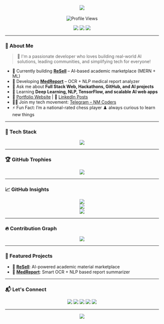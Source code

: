 <h1 align="center">
  <img src="https://readme-typing-svg.herokuapp.com/?lines=Hi+%F0%9F%91%8B,+I'm+Moksh+Mishra!;Full+Stack+Developer+%F0%9F%92%BB;AI/ML+Enthusiast+%F0%9F%96%A5%EF%B8%8F;Tech+Community+Leader+%F0%9F%93%A2&center=true&size=30&color=F97316"/>
</h1>

<p align="center">
  <img src="https://komarev.com/ghpvc/?username=mokshmishra&label=Profile%20Views&color=6F38C5&style=flat-square" alt="Profile Views"/>
</p>

<p align="center">
  <img src="https://img.shields.io/badge/MERN%20Stack-3C873A?style=for-the-badge&logo=stackshare&logoColor=white"/>
  <img src="https://img.shields.io/badge/Machine%20Learning-FE7A16?style=for-the-badge&logo=tensorflow&logoColor=white"/>
  <img src="https://img.shields.io/badge/Community%20Builder-FF4C60?style=for-the-badge&logo=target&logoColor=white"/>
</p>

---

### 🚀 About Me

> 🌟 I'm a passionate developer who loves building real-world AI solutions, leading communities, and simplifying tech for everyone!

- 🔭 Currently building **[ReSell](https://github.com/mokshmishra/ReSell)** – AI-based academic marketplace (MERN + ML)  
- 🧠 Developing **[MedReport](https://github.com/mokshmishra/MedReport)** – OCR + NLP medical report analyzer  
- 💬 Ask me about **Full Stack Web, Hackathons, GitHub, and AI projects**  
- 🌱 Learning **Deep Learning, NLP, TensorFlow, and scalable AI web apps**  
- 🧾 [Portfolio Website](https://mokshmishraportfolio.netlify.app)  |  📰 [LinkedIn Posts](https://www.linkedin.com/in/moksh-mishra-956868289)  
- 👨‍💻 Join my tech movement: [Telegram – NM Coders](https://t.me/NMCoders)  
- ⚡ Fun Fact: I’m a national-rated chess player ♟️ always curious to learn new things

---

### 🎨 Tech Stack

<p align="center">
  <img src="https://skillicons.dev/icons?i=html,css,js,ts,react,nodejs,express,mongodb,python,cpp,firebase,git,github,docker,aws,vscode,figma"/>
</p>

---

### 🏆 GitHub Trophies

<p align="center">
  <img src="https://github-profile-trophy.vercel.app/?username=mokshmishra&theme=algolia&no-frame=true&margin-w=15"/>
</p>

---

### 📈 GitHub Insights

<p align="center">
  <img src="https://github-readme-stats.vercel.app/api?username=mokshmishra&show_icons=true&theme=tokyonight&rank_icon=github&custom_title=Moksh's+GitHub+Stats" />
  <br/>
  <img src="https://github-readme-streak-stats.herokuapp.com?user=mokshmishra&theme=tokyonight"/>
  <br/>
  <img src="https://github-readme-stats.vercel.app/api/top-langs/?username=mokshmishra&layout=compact&theme=tokyonight"/>
</p>

---

### 🔥 Contribution Graph

<p align="center">
  <img src="https://github-activity-graph.vercel.app/graph?username=mokshmishra&theme=github-compact" />
</p>

---

### 🚀 Featured Projects

- 🔁 [**ReSell**](https://github.com/mokshmishra/ReSell): AI-powered academic material marketplace
- 🧠 [**MedReport**](https://github.com/mokshmishra/MedReport): Smart OCR + NLP based report summarizer

---

### 📬 Let's Connect

<p align="center">
  <a href="https://www.linkedin.com/in/moksh-mishra-956868289" target="_blank"><img src="https://img.shields.io/badge/LinkedIn-blue?logo=linkedin&style=for-the-badge"/></a>
  <a href="https://www.instagram.com/itz_moksh.m?igsh=cnNtcjdwdmxleGVk&utm_source=ig_contact_invite" target="_blank"><img src="https://img.shields.io/badge/Instagram-C13584?logo=instagram&style=for-the-badge"/></a>
  <a href="mailto:mokshmishra1418@gmail.com" target="_blank"><img src="https://img.shields.io/badge/Email-EA4335?logo=gmail&style=for-the-badge"/></a>
  <a href="https://t.me/NMCoders" target="_blank"><img src="https://img.shields.io/badge/Telegram-26A5E4?logo=telegram&style=for-the-badge"/></a>
  <a href="https://mokshmishraportfolio.netlify.app/" target="_blank"><img src="https://img.shields.io/badge/Portfolio-000000?logo=web&style=for-the-badge"/></a>
</p>

---

<p align="center">
  <img src="https://capsule-render.vercel.app/api?type=waving&color=gradient&height=100&section=footer"/>
</p>
